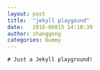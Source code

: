 ```yaml
---
layout: post
title:  "jekyll playgound"
date:   2016-06015 14:18:39
author: zhanggeng
categories: Dummy
---
```



	# Just a Jekyll playground!


